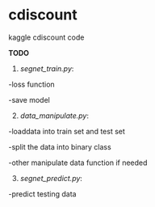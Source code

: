 # cdiscount
kaggle cdiscount code

**TODO**

1. *segnet_train.py*:

-loss function

-save model

2. *data_manipulate.py*: 

-loaddata into train set and test set

-split the data into binary class

-other manipulate data function if needed

3. *segnet_predict.py*:

-predict testing data
